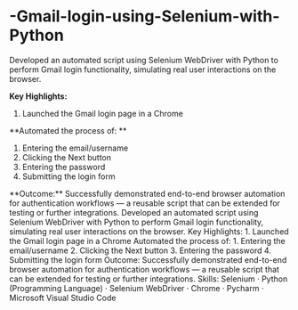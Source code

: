 # -Gmail-login-using-Selenium-with-Python
Developed an automated script using Selenium WebDriver with Python to perform Gmail login functionality, simulating real user interactions on the browser.

<b>Key Highlights:</b>

1. Launched the Gmail login page in a Chrome

**Automated the process of:
**
<ol>
<li>Entering the email/username
</li>
<li>Clicking the Next button
</li>
<li>Entering the password
</li>
<li>Submitting the login form
</li>
</ol>
**Outcome:**
Successfully demonstrated end-to-end browser automation for authentication workflows — a reusable script that can be extended for testing or further integrations.
Developed an automated script using Selenium WebDriver with Python to perform Gmail login functionality, simulating real user interactions on the browser. Key Highlights: 1. Launched the Gmail login page in a Chrome Automated the process of: 1. Entering the email/username 2. Clicking the Next button 3. Entering the password 4. Submitting the login form Outcome: Successfully demonstrated end-to-end browser automation for authentication workflows — a reusable script that can be extended for testing or further integrations.
Skills: Selenium · Python (Programming Language) · Selenium WebDriver · Chrome · Pycharm · Microsoft Visual Studio Code
